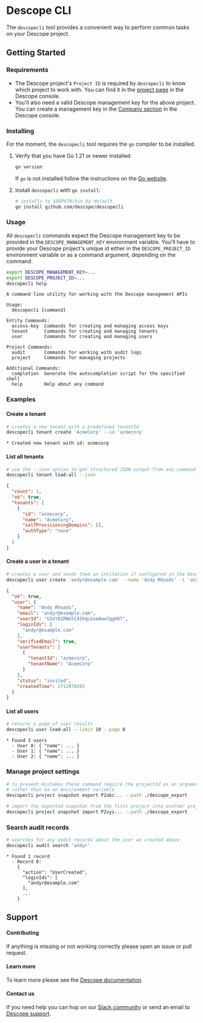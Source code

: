
# Descope CLI

The `descopecli` tool provides a convenient way to perform common tasks on your Descope project.

## Getting Started

### Requirements

- The Descope project's `Project ID` is required by `descopecli` to know which project
  to work with. You can find it in the [project page](https://app.descope.com/settings/project)
  in the Descope console.
- You'll also need a valid Descope management key for the above project. You can create
  a management key in the [Company section](https://app.descope.com/settings/company) in
  the Descope console.

### Installing

For the moment, the `descopecli` tool requires the `go` compiler to be installed.

1.  Verify that you have Go 1.21 or newer installed:

    ```bash
    go version
    ```

    If `go` is not installed follow the instructions on the [Go website](https://go.dev/dl).

2.  Install `descopecli` with `go install`:

    ```bash
    # installs to $GOPATH/bin by default
    go install github.com/descope/descopecli
    ```

### Usage

All `descopecli` commands expect the Descope management key to be provided in
the `DESCOPE_MANAGEMENT_KEY` environment variable. You'll have to provide your
Descope project's unique id either in the `DESCOPE_PROJECT_ID` environment
variable or as a command argument, depending on the command.

```bash
export DESCOPE_MANAGEMENT_KEY=...
export DESCOPE_PROJECT_ID=...
descopecli help
```
```
A command line utility for working with the Descope management APIs

Usage:
  descopecli [command]

Entity Commands:
  access-key  Commands for creating and managing access keys
  tenant      Commands for creating and managing tenants
  user        Commands for creating and managing users

Project Commands:
  audit       Commands for working with audit logs
  project     Commands for managing projects

Additional Commands:
  completion  Generate the autocompletion script for the specified shell
  help        Help about any command
```

### Examples

#### Create a tenant

```bash
# creates a new tenant with a predefined tenantId
descopecli tenant create 'AcmeCorp' --id 'acmecorp'
```
```
* Created new tenant with id: acmecorp
```

#### List all tenants

```bash
# use the --json option to get structured JSON output from any command
descopecli tenant load-all --json
```
```json
{
  "count": 1,
  "ok": true,
  "tenants": [
    {
      "id": "acmecorp",
      "name": "AcmeCorp",
      "selfProvisioningDomains": [],
      "authType": "none"
    }
  ]
}
```

#### Create a user in a tenant

```bash
# creates a user and sends them an invitation if configured in the Descope console
descopecli user create 'andyr@example.com' --name 'Andy Rhoads' -t 'acmecorp' --json
```
```json
{
  "ok": true,
  "user": {
    "name": "Andy Rhoads",
    "email": "andyr@example.com",
    "userId": "U2eY8ZRNUlC9IKqLGzmAww7qgK0T",
    "loginIds": [
      "andyr@example.com"
    ],
    "verifiedEmail": true,
    "userTenants": [
      {
        "tenantId": "acmecorp",
        "tenantName": "AcmeCorp"
      }
    ],
    "status": "invited",
    "createdTime": 1712070205
  }
}
```

#### List all users

```bash
# returns a page of user results
descopecli user load-all --limit 10 --page 0
```
```
* Found 3 users
  - User 0: { "name": ... }
  - User 1: { "name": ... }
  - User 2: { "name": ... }
```

### Manage project settings

```bash
# to prevent mistakes these command require the projectId as an argument,
# rather than as an environment variable
descopecli project snapshot export P2abc... --path ./descope_export

# import the exported snapshot from the first project into another project
descopecli project snapshot import P2xyz... --path ./descope_export
```

### Search audit records

```bash
# searches for any audit records about the user we created above
descopecli audit search 'andyr'
```
```
* Found 1 record
  - Record 0:
    {
      "action": "UserCreated",
      "loginIds": [
        "andyr@example.com"
      ],
      ...
    }
```

## Support

#### Contributing

If anything is missing or not working correctly please open an issue or pull request.

#### Learn more

To learn more please see the [Descope documentation](https://docs.descope.com).

#### Contact us

If you need help you can hop on our [Slack community](https://www.descope.com/community) or send an email to [Descope support](mailto:support@descope.com).
